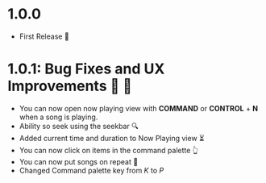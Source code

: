 # 1.0.0

- First Release 🚀

# 1.0.1: Bug Fixes and UX Improvements 🐛 🔧

- You can now open now playing view with **COMMAND** or **CONTROL** + **N** when a song is playing.
- Ability so seek using the seekbar 🔍
- Added current time and duration to Now Playing view ⏳
- You can now click on items in the command palette 👆
- You can now put songs on repeat 🔁
- Changed Command palette key from *K* to *P*